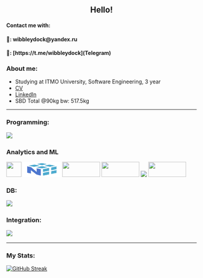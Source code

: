 <div id="greeting" align="center">
  <h2>Hello!</h2>
</div>

<div id="about" align="left">
  <h4>Contact me with:</h4>
  <h4>📧: wibbleydock@yandex.ru </h4>
  <h4>💬: [https://t.me/wibbleydock](Telegram) </h4>
</div>

### About me:
- Studying at ITMO University, Software Engineering, 3 year
- [CV](https://github.com/kvufee/popov_cv/blob/main/CV_rus.pdf)
- [LinkedIn](https://www.linkedin.com/in/alexey-popov-68a5a4331/)
- SBD Total @90kg bw: 517.5kg

---

<div id="skills", align="left">
<h3> Programming: </h3>
<img src="https://skillicons.dev/icons?i=python,cs&theme=light" />
<h3> Analytics and ML </h3>
<img  src="https://github.com/valohai/ml-logos/blob/master/scipy.svg" height="40" width="40"/>
<img  src="https://github.com/valohai/ml-logos/blob/master/numpy.svg" height="40" width="100"/>
<img  src="https://github.com/valohai/ml-logos/blob/master/pandas.svg" height="40" width="100"/>
<img  src="https://github.com/valohai/ml-logos/blob/master/spark.svg" height="40" width="100"/>
<img src="https://skillicons.dev/icons?i=tensorflow,pytorch&theme=light"/>
<img  src="https://github.com/valohai/ml-logos/blob/master/scikit-learn.svg" height="40" width="100"/>
<h3> DB: </h3>
<img src="https://skillicons.dev/icons?i=postgres,mysql&theme=light" />
<h3> Integration: </h3>
<img src="https://skillicons.dev/icons?i=git,vim,bash,linux,docker,latex&theme=light" />
</div>

---

### My Stats:
[![GitHub Streak](http://github-readme-streak-stats.herokuapp.com?user=kvufee&theme=dark&background=000000)](https://git.io/streak-stats)
